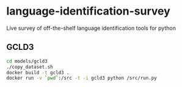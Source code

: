 # language-identification-survey
Live survey of off-the-shelf language identification tools for python

## GCLD3
```bash
cd models/gcld3
./copy_dataset.sh
docker build -t gcld3 .
docker run -v `pwd`:/src -t -i gcld3 python /src/run.py
```

